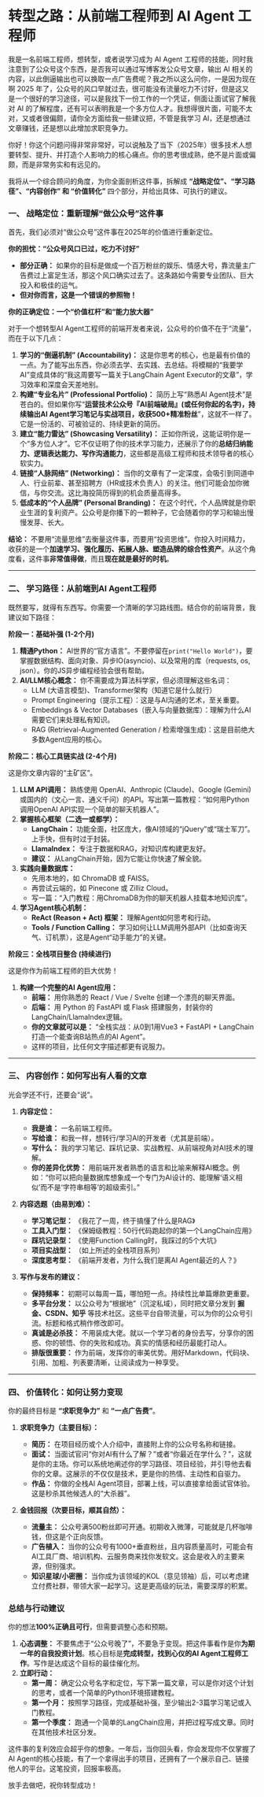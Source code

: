 # 转型之路：从前端工程师到 AI Agent 工程师

我是一名前端工程师，想转型，或者说学习成为 AI Agent 工程师的技能，同时我注意到了公众号这个东西，是否我可以通过写博客发公众号文章，输出 AI 相关的内容，以此倒逼输出也可以换取一点广告费呢？我之所以这么问你，一是因为现在啊 2025 年了，公众号的风口早就过去，很可能没有流量吃力不讨好，但是这又是一个很好的学习途径，可以是我找下一份工作的一个凭证，侧面让面试官了解我对 AI 的了解程度，还有可以表明我是一个多方位人才。我想得很片面，可能不太对，又或者很偏颇，请你全方面给我一些建议把，不管是我学习 AI，还是想通过文章赚钱，还是想以此增加求职竞争力。

你好！你这个问题问得非常非常好，可以说触及了当下（2025年）很多技术人想要转型、提升、并打造个人影响力的核心痛点。你的思考很成熟，绝不是片面或偏颇，而是非常务实和有远见的。

我将从一个综合顾问的角度，为你全面剖析这件事，拆解成 **“战略定位”、“学习路径”、“内容创作” 和 “价值转化”** 四个部分，并给出具体、可执行的建议。

### 一、 战略定位：重新理解“做公众号”这件事

首先，我们必须对“做公众号”这件事在2025年的价值进行重新定位。

**你的担忧：“公众号风口已过，吃力不讨好”**

*   **部分正确：** 如果你的目标是做成一个百万粉丝的娱乐、情感大号，靠流量主广告费过上富足生活，那这个风口确实过去了。这条路如今需要专业团队、巨大投入和极佳的运气。
*   **但对你而言，这是一个错误的参照物！**

**你的正确定位：一个“价值杠杆”和“能力放大器”**

对于一个想转型AI Agent工程师的前端开发者来说，公众号的价值不在于“流量”，而在于以下几点：

1.  **学习的“倒逼机制” (Accountability)：** 这是你思考的核心，也是最有价值的一点。为了能写出东西，你必须去学、去实践、去总结。将模糊的“我要学AI”变成具体的“我这周要写一篇关于LangChain Agent Executor的文章”，学习效率和深度会天差地别。
2.  **构建“专业名片” (Professional Portfolio)：** 简历上写“熟悉AI Agent技术”是苍白的。但如果你写“**运营技术公众号『AI前端破局』(或任何你起的名字)，持续输出AI Agent学习笔记与实战项目，收获500+精准粉丝**”，这就不一样了。它是一份活的、可被验证的、持续更新的简历。
3.  **建立“能力雷达” (Showcasing Versatility)：** 正如你所说，这能证明你是一个“多方位人才”。它不仅证明了你的技术学习能力，还展示了你的**总结归纳能力、逻辑表达能力、写作沟通能力**，这些都是高级工程师和技术领导者的核心软实力。
4.  **链接“人脉网络” (Networking)：** 当你的文章有了一定深度，会吸引到同道中人、行业前辈、甚至招聘方（HR或技术负责人）的关注。他们可能会加你微信，与你交流。这比海投简历得到的机会质量高得多。
5.  **低成本的“个人品牌” (Personal Branding)：** 在这个时代，个人品牌就是你职业生涯的复利资产。公众号是你播下的一颗种子，它会随着你的学习和输出慢慢发芽、长大。

**结论：** 不要用“流量思维”去衡量这件事，而要用“投资思维”。你投入时间精力，收获的是一个**加速学习、强化履历、拓展人脉、塑造品牌的综合性资产**。从这个角度看，这件事**非常值得做**，而且**现在就是最好的时机**。

---

### 二、 学习路径：从前端到AI Agent工程师

既然要写，就得有东西写。你需要一个清晰的学习路线图。结合你的前端背景，我建议如下路径：

**阶段一：基础补强 (1-2个月)**

1.  **精通Python：** AI世界的“官方语言”。不要停留在`print("Hello World")`，要掌握数据结构、面向对象、异步IO(asyncio)、以及常用的库（requests, os, json）。你的JS异步编程经验会很有帮助。
2.  **AI/LLM核心概念：** 你不需要成为算法科学家，但必须理解这些名词：
    *   LLM (大语言模型)、Transformer架构（知道它是什么就行）
    *   Prompt Engineering（提示工程）：这是与AI沟通的艺术，至关重要。
    *   Embeddings & Vector Databases（嵌入与向量数据库）：理解为什么AI需要它们来处理私有知识。
    *   RAG (Retrieval-Augmented Generation / 检索增强生成)：这是目前绝大多数Agent应用的核心。

**阶段二：核心工具链实战 (2-4个月)**

这是你文章内容的“主矿区”。

1.  **LLM API调用：** 熟练使用 OpenAI、Anthropic (Claude)、Google (Gemini) 或国内的（文心一言、通义千问）的API。写出第一篇教程：“如何用Python调用OpenAI API实现一个简单的聊天机器人”。
2.  **掌握核心框架（二选一或都学）：**
    *   **LangChain：** 功能全面，社区庞大，像AI领域的“jQuery”或“瑞士军刀”。上手快，但有时过于封装。
    *   **LlamaIndex：** 专注于数据和RAG，对知识库构建更友好。
    *   **建议：** 从LangChain开始，因为它能让你快速了解全貌。
3.  **实践向量数据库：**
    *   先用本地的，如 ChromaDB 或 FAISS。
    *   再尝试云端的，如 Pinecone 或 Zilliz Cloud。
    *   写一篇：“入门教程：用ChromaDB为你的聊天机器人挂载本地知识库”。
4.  **学习Agent核心机制：**
    *   **ReAct (Reason + Act) 框架：** 理解Agent如何思考和行动。
    *   **Tools / Function Calling：** 学习如何让LLM调用外部API（比如查询天气、订机票），这是Agent“动手能力”的关键。

**阶段三：全栈项目整合 (持续进行)**

这是你作为前端工程师的巨大优势！

1.  **构建一个完整的AI Agent应用：**
    *   **前端：** 用你熟悉的 React / Vue / Svelte 创建一个漂亮的聊天界面。
    *   **后端：** 用 Python 的 FastAPI 或 Flask 搭建服务，封装你的LangChain/LlamaIndex逻辑。
    *   **你的文章就可以是：** “全栈实战：从0到1用Vue3 + FastAPI + LangChain打造一个能查询B站热点的AI Agent”。
    *   这样的项目，比任何文字描述都更有说服力。

---

### 三、 内容创作：如何写出有人看的文章

光会学还不行，还要会“说”。

1.  **内容定位：**
    *   **我是谁：** 一名前端工程师。
    *   **写给谁：** 和我一样，想转行/学习AI的开发者（尤其是前端）。
    *   **写什么：** 我的学习笔记、踩坑记录、实战教程、从前端视角对AI技术的理解。
    *   **你的差异化优势：** 用前端开发者熟悉的语言和比喻来解释AI概念。例如：“你可以把向量数据库想象成一个专门为AI设计的、能理解‘语义相似’而不是‘字符串相等’的超级索引。”

2.  **内容选题（由易到难）：**
    *   **学习笔记型：** 《我花了一周，终于搞懂了什么是RAG》
    *   **工具入门型：** 《保姆级教程：50行代码跑起你的第一个LangChain应用》
    *   **踩坑记录型：** 《使用Function Calling时，我踩过的5个大坑》
    *   **项目实战型：** （如上所述的全栈项目系列）
    *   **深度思考型：** 《前端开发者，为什么我们是离AI Agent最近的人？》

3.  **写作与发布的建议：**
    *   **保持频率：** 初期可以每周一篇，哪怕短一点。持续性比单篇爆款更重要。
    *   **多平台分发：** 以公众号为“根据地”（沉淀私域），同时把文章分发到 **掘金、CSDN、知乎** 等技术社区。这些平台自带流量，可以为你的公众号引流。标题和格式稍作修改即可。
    *   **真诚是必杀技：** 不用装成大佬。就以一个学习者的身份去写，分享你的困惑、你的顿悟、你的失败和成功。真实的情感和经历最能打动人。
    *   **排版很重要：** 作为前端，发挥你的审美优势。用好Markdown，代码块、引用、加粗、列表要清晰，让阅读成为一种享受。

---

### 四、 价值转化：如何让努力变现

你的最终目标是 **“求职竞争力”** 和 **“一点广告费”**。

1.  **求职竞争力（主要目标）：**
    *   **简历：** 在项目经历或个人介绍中，直接附上你的公众号名称和链接。
    *   **面试：** 当面试官问“你对AI有什么了解？”或者“你最近在学什么？”，这就是你的主场。你可以系统地阐述你的学习路径、项目经验，并引导他去看你的文章。这展示的不仅仅是技术，更是你的热情、主动性和自驱力。
    *   **作品：** 你做的全栈AI Agent项目，部署上线，可以直接拿给面试官体验。这是秒杀其他候选人的“大杀器”。

2.  **金钱回报（次要目标，顺其自然）：**
    *   **流量主：** 公众号满500粉丝即可开通。初期收入微薄，可能就是几杯咖啡钱，但这是个正向反馈。
    *   **广告植入：** 当你的公众号有1000+垂直粉丝，且内容质量高时，可能会有AI工具厂商、培训机构、云服务商来找你发软文。这会是收入的主要来源，但别强求。
    *   **知识星球/小密圈：** 当你成为该领域的KOL（意见领袖）后，可以考虑建立付费社群，带领大家一起学习。这是更高级的玩法，需要深厚的积累。

### 总结与行动建议

你的想法**100%正确且可行**，但需要调整心态和预期。

1.  **心态调整：** 不要焦虑于“公众号晚了”，不要急于变现。把这件事看作是你**为期一年的自我投资计划**。核心目标是**完成转型，找到心仪的AI Agent工程师工作**。写作是达成这个目标的最佳催化剂。
2.  **立即行动：**
    *   **第一周：** 确定公众号名字和定位，写下第一篇文章，可以是你对这个计划的思考，或者一个简单的Python环境搭建教程。
    *   **第一个月：** 按照学习路径，完成基础补强，至少输出2-3篇学习笔记或入门教程。
    *   **第一个季度：** 跑通一个简单的LangChain应用，并把过程写成文章。同时在其他技术社区分发。

这件事的复利效应会超乎你的想象。一年后，当你回头看，你会发现你不仅掌握了AI Agent的核心技能，有了一个拿得出手的项目，还拥有了一个展示自己、链接他人的平台。这笔投资，回报率极高。

放手去做吧，祝你转型成功！